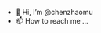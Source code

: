 - 👋 Hi, I’m @chenzhaomu
- 📫 How to reach me ...

<!---
chenzhaomu/chenzhaomu is a ✨ special ✨ repository because its `README.md` (this file) appears on your GitHub profile.
You can click the Preview link to take a look at your changes.
--->

